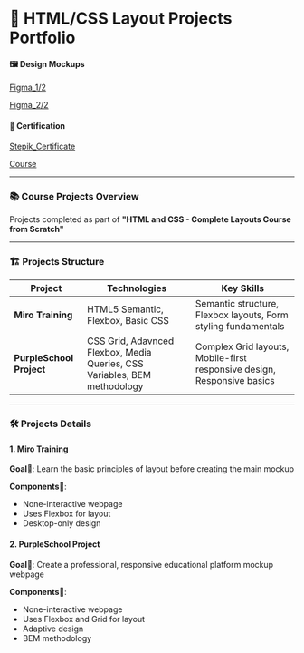 # 🎨 HTML/CSS Layout Projects Portfolio 
#### 🖼️ Design Mockups
[Figma_1/2](https://www.figma.com/design/7KDxobww8bmdTb1FhKJUyM/09---HTML-%D0%B8-CSS?node-id=0-1&p=f&t=NdHQiWDVRNGUPG96-0)

[Figma_2/2](https://www.figma.com/design/7KDxobww8bmdTb1FhKJUyM/09---HTML-%D0%B8-CSS?node-id=2-1063&p=f&t=KBbAxE3WBtOJYVOW-0)

#### 📜 Certification
[Stepik_Certificate](https://stepik.org/cert/2885965?lang=en)

[Course](https://stepik.org/course/146294/info)

---

### 📚 Course Projects Overview

Projects completed as part of **"HTML and CSS - Complete Layouts Course from Scratch"**

---

### 🏗️ Projects Structure

| Project                  | Technologies                                                                | Key Skills   
|--------------------------|-----------------------------------------------------------------------------|----------------------------------------------------------------| 
| **Miro Training**        | HTML5 Semantic, Flexbox, Basic CSS                                          | Semantic structure, Flexbox layouts, Form styling fundamentals
| **PurpleSchool Project** | CSS Grid, Adavnced Flexbox, Media Queries, CSS Variables, BEM methodology   | Complex Grid layouts, Mobile-first responsive design, Responsive basics
                                                                                           
---

### 🛠️ Projects Details

#### 1. Miro Training
**Goal**🎯: Learn the basic principles of layout before creating the main mockup

**Components**🧩:
- None-interactive webpage
- Uses Flexbox for layout
- Desktop-only design

#### 2. PurpleSсhool Project
**Goal**🎯: Create a professional, responsive educational platform mockup webpage

**Components**🧩:
- None-interactive webpage
- Uses Flexbox and Grid for layout
- Adaptive design
- BEM methodology

